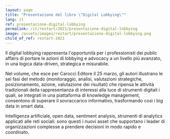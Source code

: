 ```yaml
---
layout: page
title: "Presentazione del libro \"Digital Lobbying\""
lang: it
ref: presentazione-digital-lobbying
permalink: /it/restart/2021/presentazione-digital-lobbying
image: /assets/images/restart/presentazione-digital-lobbying.png
child_of_ref: restart-2021
---
```


Il digital lobbying rappresenta l'opportunità per i professionisti dei public
affairs di portare le azioni di lobbying e advocacy a un livello più avanzato,
in una logica data-driven, strategica e misurabile.

Nel volume, che esce per Carocci Editore il 25 marzo, gli autori illustrano le
sei fasi del metodo (monitoraggio, analisi, valutazioni strategiche,
posizionamento, azione, valutazione dei risultati) che ripensa le attività
tradizionali della rappresentanza di interessi alla luce di strumenti digitali
i quali, se integrati in una piattaforma di knowledge management, consentono di
superare il sovraccarico informativo, trasformando così i big data in smart
data.

Intelligenza artificiale, open data, sentiment analysis, strumenti di analytics
applicati alle reti sociali: sono questi i nuovi asset che supportano i leader
di organizzazioni complesse a prendere decisioni in modo rapido e coordinato.
